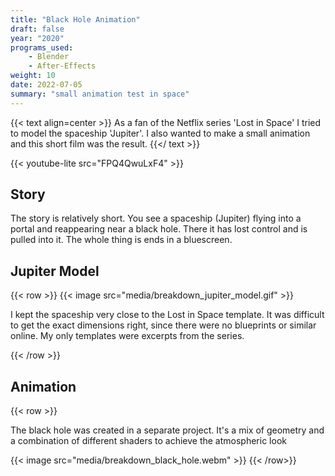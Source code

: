 ```yaml
---
title: "Black Hole Animation"
draft: false
year: "2020"
programs_used:
    - Blender
    - After-Effects
weight: 10
date: 2022-07-05
summary: "small animation test in space"
---
```


{{< text align=center >}}
As a fan of the Netflix series 'Lost in Space' I tried to model the spaceship 'Jupiter'.
I also wanted to make a small animation and this short film was the result.
{{</ text >}}

{{< youtube-lite src="FPQ4QwuLxF4" >}}

## Story

The story is relatively short. You see a spaceship (Jupiter) flying into a portal and reappearing near a black hole. There it has lost control and is pulled into it. The whole thing is ends in a bluescreen.

## Jupiter Model

{{< row >}}
    {{< image src="media/breakdown_jupiter_model.gif" >}}
    <p>I kept the spaceship very close to the Lost in Space template. It was difficult to get the exact dimensions right, since there were no blueprints or similar online. My only templates were excerpts from the series.</P>
{{< /row >}}

## Animation

{{< row >}}
    <p>The black hole was created in a separate project. It's a mix of geometry and a combination of different shaders to achieve the atmospheric look</P>
    {{< image src="media/breakdown_black_hole.webm" >}}
{{< /row>}}

